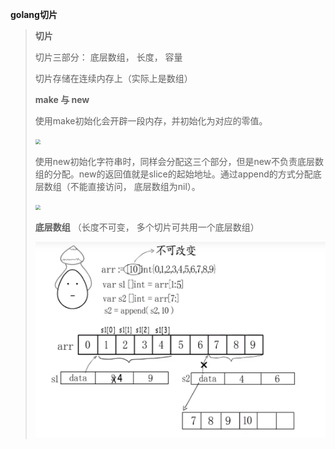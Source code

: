 **golang切片**

> **切片**
>
> 切片三部分： 底层数组， 长度， 容量
>
> 切片存储在连续内存上（实际上是数组）
>
> **make 与 new**
>
> 使用make初始化会开辟一段内存，并初始化为对应的零值。
>
> <img src="D:%5Creview-for-job%5Cgolang%E5%A4%8D%E4%B9%A0%E7%AC%94%E8%AE%B0%5Cgolang%E5%B0%8F%E7%9F%A5%E8%AF%86%E7%82%B9%E6%80%BB%E7%BB%93%5Cimage%5Cmake%E5%88%87%E7%89%87.PNG" style="zoom:50%;" />
>
> 使用new初始化字符串时，同样会分配这三个部分，但是new不负责底层数组的分配。new的返回值就是slice的起始地址。通过append的方式分配底层数组（不能直接访问， 底层数组为nil）。
>
> <img src="D:%5Creview-for-job%5Cgolang%E5%A4%8D%E4%B9%A0%E7%AC%94%E8%AE%B0%5Cgolang%E5%B0%8F%E7%9F%A5%E8%AF%86%E7%82%B9%E6%80%BB%E7%BB%93%5Cimage%5Cnew%20%E5%88%9D%E5%A7%8B%E5%8C%96string.PNG" style="zoom:50%;" />
>
> **底层数组** （长度不可变， 多个切片可共用一个底层数组）
>
> <img src="golang%E5%88%87%E7%89%87.assets/%E5%BA%95%E5%B1%82%E6%95%B0%E7%BB%84-1610026910855.PNG" style="zoom:50%;" />

